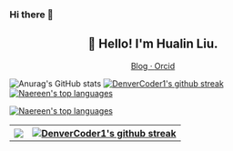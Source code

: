 ### Hi there 👋

<!--
**liaochenlanruo/liaochenlanruo** is a ✨ _special_ ✨ repository because its `README.md` (this file) appears on your GitHub profile.

Here are some ideas to get you started:

- 🔭 I’m currently working on ...
- 🌱 I’m currently learning ...
- 👯 I’m looking to collaborate on ...
- 🤔 I’m looking for help with ...
- 💬 Ask me about ...
- 📫 How to reach me: ...
- 😄 Pronouns: ...
- ⚡ Fun fact: ...
-->
### 
<h2 align="center">👋 Hello! I'm Hualin Liu.</h2>
<p align="center">
  <a href="https://liaochenlanruo.gitee.io/">
  Blog · 
  </a>
  <a href="https://orcid.org/0000-0002-3630-5522">
  Orcid
  </a>
</p>

 

 ![Anurag's GitHub stats](https://github-readme-stats.vercel.app/api?username=liaochenlanruo&theme=highcontrast&show_icons=true) [![DenverCoder1's github streak](https://github-readme-streak-stats.herokuapp.com/?user=liaochenlanruo&theme=blue-green)](https://github.com/DenverCoder1/github-readme-streak-stats)
 [![Naereen's top languages](https://github-readme-stats.vercel.app/api/top-langs/?username=liaochenlanruo&theme=blue-green)](https://github.com/anuraghazra/github-readme-stats)
 


<table style="width:100%">
  <tr>
    <th><img src=https://github-readme-stats.vercel.app/api?username=liaochenlanruo&theme=highcontrast&show_icons=true></th>
    <th><a href="https://github.com/DenverCoder1/github-readme-streak-stats"><img src="https://camo.githubusercontent.com/7d97244dc71ed7be97962126a119faa6f420e7109759dd6a846a1b62a7eb9bf5/68747470733a2f2f6769746875622d726561646d652d73747265616b2d73746174732e6865726f6b756170702e636f6d2f3f757365723d6c69616f6368656e6c616e72756f267468656d653d626c75652d677265656e" alt="DenverCoder1's github streak" data-canonical-src="https://github-readme-streak-stats.herokuapp.com/?user=liaochenlanruo&amp;theme=blue-green" style="max-width:100%;"></a></th>
  </tr>
  <tr>
  <a href="https://github.com/anuraghazra/github-readme-stats"><img src="https://camo.githubusercontent.com/479caa1365dbea9b9b13aa9e5731451b71133d50a7d4a1c7418af6754424f7d8/68747470733a2f2f6769746875622d726561646d652d73746174732e76657263656c2e6170702f6170692f746f702d6c616e67732f3f757365726e616d653d6c69616f6368656e6c616e72756f267468656d653d626c75652d677265656e" alt="Naereen's top languages" data-canonical-src="https://github-readme-stats.vercel.app/api/top-langs/?username=liaochenlanruo&amp;theme=blue-green" style="max-width:100%;"></a>
  </tr>
</table>

